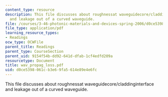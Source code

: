 ```yaml
---
content_type: resource
description: This file discusses about roughnessat waveguidecore/claddinginterface
  and leakage out of a curved waveguide.
file: /courses/3-46-photonic-materials-and-devices-spring-2006/d0ce5398061cb3e69fa5614e89e4e6fc_wav_propag_loss.pdf
file_type: application/pdf
learning_resource_types:
- Readings
ocw_type: OCWFile
parent_title: Readings
parent_type: CourseSection
parent_uid: 9154f54b-dd92-641d-dfab-1cf4edfd209a
resourcetype: Document
title: wav_propag_loss.pdf
uid: d0ce5398-061c-b3e6-9fa5-614e89e4e6fc
---
```

This file discusses about roughnessat waveguidecore/claddinginterface and leakage out of a curved waveguide.


